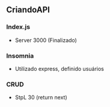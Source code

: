 ## CriandoAPI

### Index.js

- Server 3000 (Finalizado)

### Insomnia

- Utilizado express, definido usuários

### CRUD

- StpL 30 (return next)